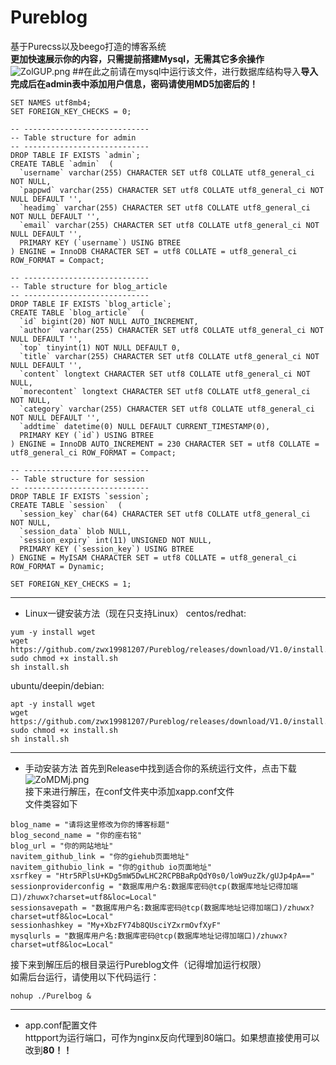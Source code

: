 # Pureblog  
基于Purecss以及beego打造的博客系统  
**更加快速展示你的内容，只需提前搭建Mysql，无需其它多余操作**  
![ZolGUP.png](https://s2.ax1x.com/2019/07/15/ZolGUP.png)
##在此之前请在mysql中运行该文件，进行数据库结构导入**导入完成后在admin表中添加用户信息，密码请使用MD5加密后的！**
```
SET NAMES utf8mb4;
SET FOREIGN_KEY_CHECKS = 0;

-- ----------------------------
-- Table structure for admin
-- ----------------------------
DROP TABLE IF EXISTS `admin`;
CREATE TABLE `admin`  (
  `username` varchar(255) CHARACTER SET utf8 COLLATE utf8_general_ci NOT NULL,
  `pappwd` varchar(255) CHARACTER SET utf8 COLLATE utf8_general_ci NOT NULL DEFAULT '',
  `headimg` varchar(255) CHARACTER SET utf8 COLLATE utf8_general_ci NOT NULL DEFAULT '',
  `email` varchar(255) CHARACTER SET utf8 COLLATE utf8_general_ci NOT NULL DEFAULT '',
  PRIMARY KEY (`username`) USING BTREE
) ENGINE = InnoDB CHARACTER SET = utf8 COLLATE = utf8_general_ci ROW_FORMAT = Compact;

-- ----------------------------
-- Table structure for blog_article
-- ----------------------------
DROP TABLE IF EXISTS `blog_article`;
CREATE TABLE `blog_article`  (
  `id` bigint(20) NOT NULL AUTO_INCREMENT,
  `author` varchar(255) CHARACTER SET utf8 COLLATE utf8_general_ci NOT NULL DEFAULT '',
  `top` tinyint(1) NOT NULL DEFAULT 0,
  `title` varchar(255) CHARACTER SET utf8 COLLATE utf8_general_ci NOT NULL DEFAULT '',
  `content` longtext CHARACTER SET utf8 COLLATE utf8_general_ci NOT NULL,
  `morecontent` longtext CHARACTER SET utf8 COLLATE utf8_general_ci NOT NULL,
  `category` varchar(255) CHARACTER SET utf8 COLLATE utf8_general_ci NOT NULL DEFAULT '',
  `addtime` datetime(0) NULL DEFAULT CURRENT_TIMESTAMP(0),
  PRIMARY KEY (`id`) USING BTREE
) ENGINE = InnoDB AUTO_INCREMENT = 230 CHARACTER SET = utf8 COLLATE = utf8_general_ci ROW_FORMAT = Compact;

-- ----------------------------
-- Table structure for session
-- ----------------------------
DROP TABLE IF EXISTS `session`;
CREATE TABLE `session`  (
  `session_key` char(64) CHARACTER SET utf8 COLLATE utf8_general_ci NOT NULL,
  `session_data` blob NULL,
  `session_expiry` int(11) UNSIGNED NOT NULL,
  PRIMARY KEY (`session_key`) USING BTREE
) ENGINE = MyISAM CHARACTER SET = utf8 COLLATE = utf8_general_ci ROW_FORMAT = Dynamic;

SET FOREIGN_KEY_CHECKS = 1;

```
***
+ Linux一键安装方法（现在只支持Linux）
centos/redhat:  
```
yum -y install wget
wget https://github.com/zwx19981207/Pureblog/releases/download/V1.0/install.sh
sudo chmod +x install.sh
sh install.sh
```
ubuntu/deepin/debian:  
```
apt -y install wget
wget https://github.com/zwx19981207/Pureblog/releases/download/V1.0/install.sh
sudo chmod +x install.sh
sh install.sh
```
***
+ 手动安装方法
首先到Release中找到适合你的系统运行文件，点击下载  
![ZoMDMj.png](https://s2.ax1x.com/2019/07/15/ZoMDMj.png)  
接下来进行解压，在conf文件夹中添加xapp.conf文件  
文件类容如下  
```
blog_name = "请将这里修改为你的博客标题"
blog_second_name = "你的座右铭"
blog_url = "你的网站地址"
navitem_github_link = "你的giehub页面地址"
navitem_githubio_link = "你的github io页面地址"
xsrfkey = "Htr5RPlsU+KDg5mW5DwLHC2RCPBBaRpQdY0s0/loW9uzZk/gUJp4pA=="
sessionproviderconfig = "数据库用户名:数据库密码@tcp(数据库地址记得加端口)/zhuwx?charset=utf8&loc=Local"
sessionsavepath = "数据库用户名:数据库密码@tcp(数据库地址记得加端口)/zhuwx?charset=utf8&loc=Local"
sessionhashkey = "My+XbzFY74b8QUsciYZxrmOvfXyF"
mysqlurls = "数据库用户名:数据库密码@tcp(数据库地址记得加端口)/zhuwx?charset=utf8&loc=Local"
```
接下来到解压后的根目录运行Pureblog文件（记得增加运行权限）  
如需后台运行，请使用以下代码运行：  
```
nohup ./Purelbog &
```
***
+ app.conf配置文件  
httpport为运行端口，可作为nginx反向代理到80端口。如果想直接使用可以改到**80！！**
